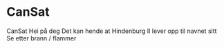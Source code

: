 # CanSat
CanSat
Hei på deg
Det kan hende at Hindenburg II lever opp til navnet sitt
Se etter brann / flammer
